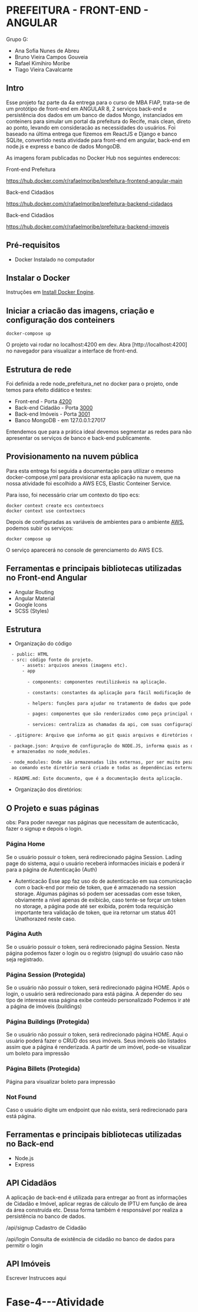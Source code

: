 # PREFEITURA - FRONT-END - ANGULAR

Grupo G:

- Ana Sofia Nunes de Abreu
- Bruno Vieira Campos Gouveia
- Rafael Kimihiro Moribe
- Tiago Vieira Cavalcante

## Intro

Esse projeto faz parte da 4a entrega para o curso de MBA FIAP, trata-se de um protótipo de front-end em ANGULAR 8, 2 serviços back-end e persistência dos dados em um banco de dados Mongo, instanciados em conteiners para simular um portal da prefeitura do Recife, mais clean, direto ao ponto, levando em consideracão as necessidades do usuários.
Foi baseado na última entrega que fizemos em ReactJS e Django e banco SQLite, convertido nesta atividade para front-end em angular, back-end em node.js e express e banco de dados MongoDB.

As imagens foram publicadas no Docker Hub nos seguintes enderecos:

Front-end Prefeitura

https://hub.docker.com/r/rafaelmoribe/prefeitura-frontend-angular-main

Back-end Cidadãos

https://hub.docker.com/r/rafaelmoribe/prefeitura-backend-cidadaos

Back-end Cidadãos

https://hub.docker.com/r/rafaelmoribe/prefeitura-backend-imoveis



## Pré-requisitos

- Docker Instalado no computador

## Instalar o Docker
Instruções em [Install Docker Engine](https://docs.docker.com/engine/install/).


## Iniciar a criacão das imagens, criação e configuração dos conteiners

```shell
docker-compose up
```

O projeto vai rodar no localhost:4200 em dev.
Abra [http://localhost:4200] no navegador para visualizar a interface de front-end.

## Estrutura de rede

Foi definida a rede node_prefeitura_net no docker para o projeto, onde temos para efeito didático e testes:

- Front-end - Porta [4200](http://localhost:4200)
- Back-end Cidadão - Porta [3000](http://localhost:3000)
- Back-end Imóveis - Porta [3001](http://localhost:3001)
- Banco MongoDB - em 127.0.0.1:27017

Entendemos que para a prática ideal devemos segmentar as redes para não apresentar os serviços de banco e back-end publicamente.

## Provisionamento na nuvem pública

Para esta entrega foi seguida a documentação para utilizar o mesmo docker-compose.yml para provisionar esta aplicação na nuvem, que na nossa atividade foi escolhido a AWS ECS, Elastic Conteiner Service.

Para isso, foi necessário criar um contexto do tipo ecs:

```shell
docker context create ecs contextoecs
docker context use contextoecs
```

Depois de configuradas as variáveis de ambientes para o ambiente [AWS](https://docs.docker.com/cloud/ecs-integration/#requirements), podemos subir os serviços:

```shell
docker compose up
```
O serviço aparecerá no console de gerenciamento do AWS ECS.


## Ferramentas e principais bibliotecas utilizadas no Front-end Angular

- Angular Routing
- Angular Material
- Google Icons
- SCSS (Styles)


## Estrutura

- Organização do código

```txt
  - public: HTML
  - src: código fonte do projeto.
      - assets: arquivos anexos (imagens etc).
      - app
        
        - components: componentes reutilizáveis na aplicação.

        - constants: constantes da aplicação para fácil modificação de regras de negócio.

        - helpers: funções para ajudar no tratamento de dados que pode ser reutilizáveis.

        - pages: componentes que são renderizados como peça principal de cada endpoint.

        - services: centraliza as chamadas da api, com suas configurações.

 - .gitignore: Arquivo que informa ao git quais arquivos e diretórios devem ser ignorados.

 - package.json: Arquivo de configuração do NODE.JS, informa quais as dependências do porjeto, que serão baixadas
  e armazenadas no node_modules.

 - node_modules: Onde são armazenadas libs externas, por ser muito pesado é ignorado pelo GIT, mas com as informações do package.json,
  ao comando este diretório será criado e todas as dependências externas armazenadas aqui.

 - README.md: Este documento, que é a documentação desta aplicação.
```

- Organização dos diretórios:


## O Projeto e suas páginas

obs: Para poder navegar nas páginas que necessitam de autenticacão, fazer o signup e depois o login.

### Página Home

Se o usuário possuir o token, será redirecionado página Session.
Lading page do sistema, aqui o usuário receberá informacões iniciais e poderá ir para a página de Autenticação (Auth)

- Autenticacão
  Esse app faz uso do de autenticacão em sua comunicação com o back-end por meio de token, que é armazenado na session storage.
  Algumas páginas só podem ser acessadas com esse token, obviamente a nível apenas de exibicão, caso tente-se forçar um token no storage, a página pode até
  ser exibida, porém toda requisição importante tera validação de token, que ira retornar um status 401 Unathorazed neste caso.

### Página Auth

Se o usuário possuir o token, será redirecionado página Session.
Nesta página podemos fazer o login ou o registro (signup) do usuário caso não seja registrado.

### Página Session (Protegida)

Se o usuário não possuir o token, será redirecionado página HOME.
Após o login, o usuário será redirecionado para está página. A depender do seu tipo de interesse essa página exibe conteúdo personalizado
Podemos ir até a página de imóveis (buildings)

### Página Buildings (Protegida)

Se o usuário não possuir o token, será redirecionado página HOME.
Aqui o usuário poderá fazer o CRUD dos seus imóveis.
Seus imóveis são listados assim que a página é renderizada.
A partir de um imóvel, pode-se visualizar um boleto para impressão

### Página Billets (Protegida)

Página para visualizar boleto para impressão

### Not Found

Caso o usuário digite um endpoint que não exista, será redirecionado para está página.







## Ferramentas e principais bibliotecas utilizadas no Back-end

- Node.js
- Express


## API Cidadãos

A aplicação de back-end é utilizada para entregar ao front as informações de Cidadão e Imóvel, aplicar regras de cálculo de IPTU em função de área da área construída etc. Dessa forma também é responsável por realiza a persistência no banco de dados.

/api/signup
Cadastro de Cidadão

/api/login
Consulta de existência de cidadão no banco de dados para permitir o login



## API Imóveis



Escrever Instrucoes aqui
# Fase-4---Atividade

